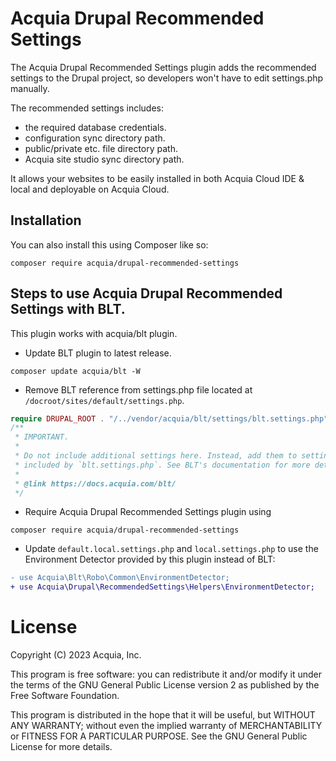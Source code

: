 # Acquia Drupal Recommended Settings
The Acquia Drupal Recommended Settings plugin adds the recommended settings to
the Drupal project, so developers won't have to edit settings.php manually.

The recommended settings includes:
- the required database credentials.
- configuration sync directory path.
- public/private etc. file directory path.
- Acquia site studio sync directory path.

It allows your websites to be easily installed in both Acquia Cloud IDE & local
and deployable on Acquia Cloud.

## Installation

You can also install this using Composer like so:

```
composer require acquia/drupal-recommended-settings
```

## Steps to use Acquia Drupal Recommended Settings with BLT.
This plugin works with acquia/blt plugin.

- Update BLT plugin to latest release.
```
composer update acquia/blt -W
```

- Remove BLT reference from settings.php file located at
  ``/docroot/sites/default/settings.php``.
```php
require DRUPAL_ROOT . "/../vendor/acquia/blt/settings/blt.settings.php";
/**
 * IMPORTANT.
 *
 * Do not include additional settings here. Instead, add them to settings
 * included by `blt.settings.php`. See BLT's documentation for more detail.
 *
 * @link https://docs.acquia.com/blt/
 */
```

- Require Acquia Drupal Recommended Settings plugin using
```
composer require acquia/drupal-recommended-settings
```

- Update `default.local.settings.php` and `local.settings.php` to use the Environment Detector provided by this plugin instead of BLT:
```diff
- use Acquia\Blt\Robo\Common\EnvironmentDetector;
+ use Acquia\Drupal\RecommendedSettings\Helpers\EnvironmentDetector;
```

# License

Copyright (C) 2023 Acquia, Inc.

This program is free software: you can redistribute it and/or modify it under
the terms of the GNU General Public License version 2 as published by the
Free Software Foundation.

This program is distributed in the hope that it will be useful,
but WITHOUT ANY WARRANTY; without even the implied warranty of
MERCHANTABILITY or FITNESS FOR A PARTICULAR PURPOSE.
See the GNU General Public License for more details.

